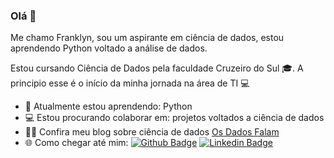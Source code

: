 ### Olá 👋

Me chamo Franklyn, sou um aspirante em ciência de dados, estou aprendendo Python voltado a análise de dados. 

Estou cursando Ciência de Dados pela faculdade Cruzeiro do Sul 🎓. A principio esse é o início da minha jornada na área de TI 💻


- 🌱 Atualmente estou aprendendo: Python
- 💻 Estou procurando colaborar em: projetos voltados a ciência de dados
- ✍🏼 Confira meu blog sobre ciência de dados [Os Dados Falam](https://os-dados-falam.medium.com/)
- 🌐 Como chegar até mim: [![Github Badge](https://img.shields.io/badge/-Github-000?style=flat-square&logo=Github&logoColor=white&link=https://github.com/frankgsilva)](https://github.com/frankgsilva)
[![Linkedin Badge](https://img.shields.io/badge/-LinkedIn-blue?style=flat-square&logo=Linkedin&logoColor=white&link=https://www.linkedin.com/in/franklynguimaraes/)](https://www.linkedin.com/in/franklynguimaraes/)
